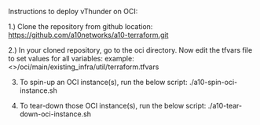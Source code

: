 Instructions to deploy vThunder on OCI:

1.) Clone the repository from github location:
https://github.com/a10networks/a10-terraform.git

2.) In your cloned repository, go to the oci directory. Now edit the tfvars file to set values for all variables:
example:
<>/oci/main/existing_infra/util/terraform.tfvars

3) To spin-up an OCI instance(s), run the below script:
./a10-spin-oci-instance.sh

4) To tear-down those OCI instance(s), run the below script:
./a10-tear-down-oci-instance.sh

